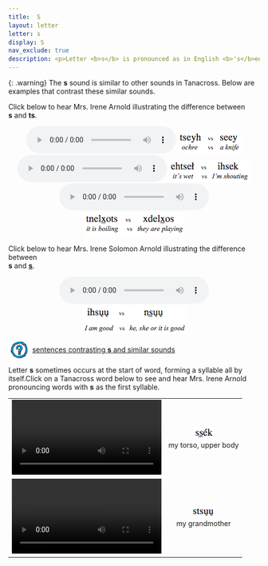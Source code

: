 ```yaml
---
title:  S
layout: letter
letter: s
display: S
nav_exclude: true
description: <p>Letter <b>s</b> is pronounced as in English <b>'s</b>ee' or 'ki<b>ss'</b>, but never as in English 'i<b>s</b>'. It is a voiceless sound (made without the vocal cords vibrating). It should not be confused with the sound <b>ts</b>.		</p>
---
```




{: .warning}
The <b>s</b> sound is similar to other sounds in Tanacross. Below are examples that contrast these similar sounds.



Click below to hear Mrs. Irene Arnold illustrating the difference between <b>s</b>&nbsp;and&nbsp;<b>ts</b>.

<center>
<audio controls src="/assets/audio/ts_s_comp.mp3" type="audio/mpeg">Your browser does not support the audio element.</audio>
<img src="/assets/gif/ts_s_comp.gif" border="0">
</center>

<center>
<audio controls src="/assets/audio/ts_s_med_cmp.mp3" type="audio/mpeg">Your browser does not support the audio element.</audio>
<img src="/assets/gif/ts_s_med_cmp.gif" border="0">
</center>

<center>
<audio controls src="/assets/audio/ts_s_final_comp.mp3" type="audio/mpeg">Your browser does not support the audio element.</audio>
<img src="/assets/gif/ts_s_final_comp.gif" border="0">
</center>

Click below to hear Mrs. Irene Solomon Arnold illustrating the difference between<br> <b>s</b> and <b><u>s</u></b>.


<center>
<audio controls src="/assets/audio/s_s_under_comp.mp3" type="audio/mpeg">Your browser does not support the audio element.</audio><br/>
<img src="/assets/gif/s_s_under_comp.gif" border="0">
</center>

<p>
<img src="/assets/images/question.png" width="34" height="34" hspace="5" align="absmiddle"> <a href="../alveolar_comp/sib1_sent/sib1_sent.html"> sentences contrasting <b>s</b> and similar sounds</a><br />
</p>

Letter <b>s</b> sometimes occurs at the start of word, forming a syllable all by itself.Click on a Tanacross word below to see and hear Mrs. Irene Arnold pronouncing words with <b>s</b> as the first syllable.

<table><tr>
<td align="center"><video src="/assets/mp4/ss_e1k.mp4" controls>Your browser does not support video.</video></td><td align="center"><img src="/assets/gif/ss_e1k.gif"/><br/><span class="gloss">my torso, upper body</span></td>
</tr>
<tr>
<td align="center"><video src="/assets/mp4/stsuu.mp4" controls>Your browser does not support video.</video></td><td align="center"><img src="/assets/gif/stsuu.gif"/><br/><span class="gloss">my grandmother</span></td>
</tr>
</table>

